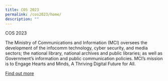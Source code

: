 ```yaml
---
title: COS 2023
permalink: /cos2023/home/
description: ""
---
```




COS 2023

The Ministry of Communications and Information (MCI) oversees the development of the infocomm technology, cyber security, and media sectors; the national library, national archives and public libraries; as well as Government’s information and public communication policies. MCI’s mission is to Engage Hearts and Minds, A Thriving Digital Future for All.

[Find out more](https://www.google.com)